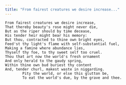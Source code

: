```yaml
---
title: "From fairest creatures we desire increase..."
---
```


	From fairest creatures we desire increase,
	That thereby beauty's rose might never die,
	But as the riper should by time decease,
	His tender heir might bear his memory:
	But thou, contracted to thine own bright eyes,
	Feed'st thy light's flame with self-substantial fuel,
	Making a famine where abundance lies,
	Thyself thy foe, to thy sweet self too cruel.
	Thou that art now the world's fresh ornament
	And only herald to the gaudy spring,
	Within thine own bud buriest thy content
	And, tender churl, makest waste in niggarding.
			Pity the world, or else this glutton be,
			To eat the world's due, by the grave and thee.

